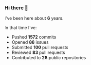 ### Hi there 👋

I've been here about **6** years.

In that time I've:

- Pushed **1572** commits
- Opened **88** issues
- Submitted **100** pull requests
- Reviewed **83** pull requests
- Contributed to **28** public repositories

<!-- ![My scrobbles](https://lastfm-recently-played.vercel.app/api?user=dotdub) -->
